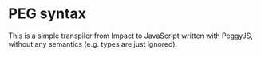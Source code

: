 # PEG syntax

This is a simple transpiler from Impact to JavaScript written with PeggyJS, without any semantics (e.g. types are just ignored).
